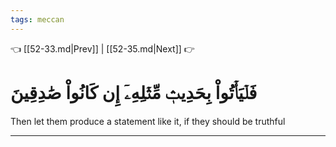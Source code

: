 ```yaml
---
tags: meccan
---
```


👈 [[52-33.md|Prev]] | [[52-35.md|Next]] 👉

# فَلۡيَأۡتُواْ بِحَدِيثٖ مِّثۡلِهِۦٓ إِن كَانُواْ صَٰدِقِينَ

Then let them produce a statement like it, if they should be truthful

---

